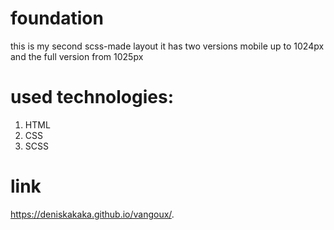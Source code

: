 # foundation 
this is my second scss-made layout
it has two versions mobile up to 1024px and the full version from 1025px

# used technologies: 
<ol>
  <li>HTML</li>
  <li>CSS</li>
  <li>SCSS</li>
</ol>

# link
https://deniskakaka.github.io/vangoux/.
